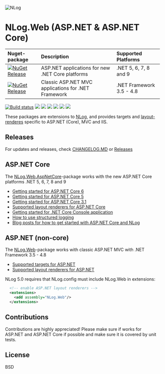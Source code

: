 ![NLog](https://raw.githubusercontent.com/NLog/NLog.github.io/master/images/NLog-logo-only_small.png)

# NLog.Web (ASP.NET & ASP.NET Core) 

|  Nuget-package  | Description  | Supported Platforms |
|:----------------|:-------------|:--------------------|
| [![NuGet Release](https://img.shields.io/nuget/v/NLog.Web.AspNetCore.svg?label=NLog.Web.AspNetCore)](https://www.nuget.org/packages/NLog.Web.AspNetCore) | ASP.NET applications for new .NET Core platforms | .NET 5, 6, 7, 8 and 9 |
| [![NuGet Release](https://img.shields.io/nuget/v/NLog.Web.svg?label=NLog.Web)](https://www.nuget.org/packages/NLog.Web) | Classic ASP.NET MVC applications for .NET Framework | .NET Framework 3.5 - 4.8 | 

[![Build status](https://img.shields.io/appveyor/ci/nlog/nlog-web/master.svg)](https://ci.appveyor.com/project/nlog/nlog-web/branch/master)
[![](https://sonarcloud.io/api/project_badges/measure?project=nlog.web&branch=master&metric=ncloc)](https://sonarcloud.io/dashboard/?id=nlog.web&branch=master) 
[![](https://sonarcloud.io/api/project_badges/measure?project=nlog.web&branch=master&metric=bugs)](https://sonarcloud.io/dashboard/?id=nlog.web&branch=master) 
[![](https://sonarcloud.io/api/project_badges/measure?project=nlog.web&branch=master&metric=vulnerabilities)](https://sonarcloud.io/dashboard/?id=nlog.web&branch=master) 
[![](https://sonarcloud.io/api/project_badges/measure?project=nlog.web&branch=master&metric=code_smells)](https://sonarcloud.io/project/issues?id=nlog.web&branch=master&resolved=false&types=CODE_SMELL) 
[![](https://sonarcloud.io/api/project_badges/measure?project=nlog.web&branch=master&metric=sqale_debt_ratio)](https://sonarcloud.io/dashboard/?id=nlog.web&branch=master) 
[![](https://sonarcloud.io/api/project_badges/measure?project=nlog.web&branch=master&metric=coverage)](https://sonarcloud.io/component_measures?id=nlog.web&branch=master&metric=coverage) 

These packages are extensions to [NLog](https://github.com/NLog/NLog/), and provides targets and [layout-renderes](https://nlog-project.org/config/?tab=layout-renderers&search=package:nlog.web.aspnetcore) specific to ASP.NET (Core), MVC and IIS.

## Releases

For updates and releases, check [CHANGELOG.MD](CHANGELOG.MD) or [Releases](https://github.com/NLog/NLog.Web/releases)

## ASP.NET Core
The [NLog.Web.AspNetCore](https://www.nuget.org/packages/NLog.Web.AspNetCore)-package works with the new ASP.NET Core platforms .NET 5, 6, 7, 8 and 9

- [Getting started for ASP.NET Core 6](https://github.com/NLog/NLog/wiki/Getting-started-with-ASP.NET-Core-6)
- [Getting started for ASP.NET Core 5](https://github.com/NLog/NLog/wiki/Getting-started-with-ASP.NET-Core-5)
- [Getting started for ASP.NET Core 3.1](https://github.com/NLog/NLog/wiki/Getting-started-with-ASP.NET-Core-3)
- [Supported layout renderers for ASP.NET Core](https://nlog-project.org/config/?tab=layout-renderers&search=package:nlog.web.aspnetcore) 
- [Getting started for .NET Core Console application](https://github.com/NLog/NLog/wiki/Getting-started-with-.NET-Core-2---Console-application)
- [How to use structured logging](https://github.com/NLog/NLog/wiki/How-to-use-structured-logging)
- [Blog posts for how to get started with ASP.NET Core and NLog](https://github.com/damienbod/AspNetCoreNlog)

## ASP.NET (non-core)

The [NLog.Web](https://www.nuget.org/packages/NLog.Web)-package works with classic ASP.NET MVC with .NET Framework 3.5 - 4.8

- [Supported targets for ASP.NET](https://nlog-project.org/config/?tab=targets&search=package:nlog.web)
- [Supported layout renderers for ASP.NET](https://nlog-project.org/config/?tab=layout-renderers&search=package:nlog.web) 

NLog 5.0 requires that NLog.config must include NLog.Web in extensions:
```xml
  <!-- enable ASP.NET layout renderers -->
  <extensions>
    <add assembly="NLog.Web"/>
  </extensions>
```

## Contributions
Contributions are highly appreciated! Please make sure if works for ASP.NET and ASP.NET Core if possible and make sure it is covered by unit tests. 

## License

BSD
